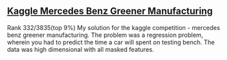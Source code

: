 ## [Kaggle Mercedes Benz Greener Manufacturing](https://www.kaggle.com/c/mercedes-benz-greener-manufacturing)
Rank 332/3835(top 9%)
My solution for the kaggle competition - mercedes benz greener manufacturing. The problem was a regression problem, wherein you had to predict the time a car will spent on testing bench. The data was high dimensional with all masked features.
